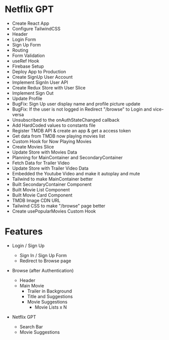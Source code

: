 # Netflix GPT

- Create React App
- Configure TailwindCSS
- Header
- Login Form
- Sign Up Form
- Routing
- Form Validation
- useRef Hook
- Firebase Setup
- Deploy App to Production
- Create SignUp User Account
- Implement SignIn User API
- Create Redux Store with User Slice
- Implement Sign Out
- Update Profile
- BugFix: Sign Up user display name and profile picture update
- BugFix: If the user is not logged in Redirect "/browse" to Login and vice-versa
- Unsubscribed to the onAuthStateChanged callback
- Add HardCoded values to constants file
- Register TMDB API & create an app & get a access token
- Get data from TMDB now playing movies list
- Custom Hook for Now Playing Movies
- Create Movies Slice
- Update Store with Movies Data
- Planning for MainContainer and SecondaryContainer
- Fetch Data for Trailer Video
- Update Store with Trailer Video Data
- Embedded the Youtube Video and make it autoplay and mute
- Tailwind to make MainContainer better
- Built SecondaryContainer Component
- Built Movie List Component
- Built Movie Card Component
- TMDB Image CDN URL
- Tailwind CSS to make "/browse" page better
- Create usePopularMovies Custom Hook

# Features

- Login / Sign Up

  - Sign In / Sign Up Form
  - Redirect to Browse page

- Browse (after Authentication)

  - Header
  - Main Movie
    - Trailer in Background
    - Title and Suggestions
    - Movie Suggestions
      - Movie Lists x N

- Netflix GPT
  - Search Bar
  - Movie Suggestions
